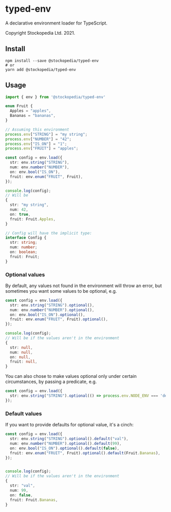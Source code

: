 # typed-env

A declarative environment loader for TypeScript.

Copyright Stockopedia Ltd. 2021.

## Install

```shell
npm install --save @stockopedia/typed-env
# or
yarn add @stockopedia/typed-env
```

## Usage

```typescript
import { env } from '@stockopedia/typed-env'

enum Fruit {
  Apples = "apples",
  Bananas = "bananas",
}

// Assuming this environment
process.env["STRING"] = "my string";
process.env["NUMBER"] = "42";
process.env["IS_ON"] = "1";
process.env["FRUIT"] = "apples";

const config = env.load({
  str: env.string("STRING"),
  num: env.number("NUMBER"),
  on: env.bool("IS_ON"),
  fruit: env.enum("FRUIT", Fruit),
});

console.log(config);
// Will be
{
  str: "my string",
  num: 42,
  on: true,
  fruit: Fruit.Apples,
}

// Config will have the implicit type:
interface Config {
  str: string;
  num: number;
  on: boolean;
  fruit: Fruit;
}
```

### Optional values

By default, any values not found in the environment will throw an error,
but sometimes you want some values to be optional, e.g.

```typescript
const config = env.load({
  str: env.string("STRING").optional(),
  num: env.number("NUMBER").optional(),
  on: env.bool("IS_ON").optional(),
  fruit: env.enum("FRUIT", Fruit).optional(),
});

console.log(config);
// Will be if the values aren't in the environment
{
  str: null,
  num: null,
  on: null,
  fruit: null,
}
```

You can also chose to make values optional only under certain circumstances, by passing a predicate, e.g.

```typescript
const config = env.load({
  str: env.string("STRING").optional(() => process.env.NODE_ENV === 'development'),
});
```

### Default values

If you want to provide defaults for optional value, it's a cinch:

```typescript
const config = env.load({
  str: env.string("STRING").optional().default("val"),
  num: env.number("NUMBER").optional().default(99),
  on: env.bool("IS_ON").optional().default(false),
  fruit: env.enum("FRUIT", Fruit).optional().default(Fruit.Bananas),
});


console.log(config);
// Will be if the values aren't in the environment
{
  str: "val",
  num: 99,
  on: false,
  fruit: Fruit.Bananas,
}
```
